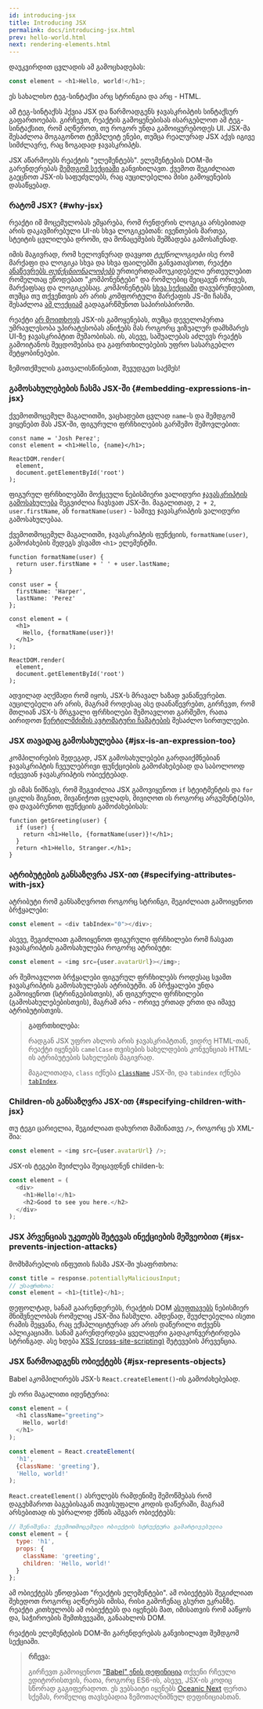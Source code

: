 ```yaml
---
id: introducing-jsx
title: Introducing JSX
permalink: docs/introducing-jsx.html
prev: hello-world.html
next: rendering-elements.html
---
```


დაუკვირდით ცვლადის ამ გამოცხადებას:

```js
const element = <h1>Hello, world!</h1>;
```

ეს სახალისო ტეგ-სინტაქსი არც სტრინგია და არც - HTML.

ამ ტეგ-სინტაქსს ჰქვია JSX და წარმოადგენს ჯავასკრიპტის სინტაქსურ გაფართოებას. გირჩევთ, რეაქტის გამოყენებისას ისარგებლოთ ამ ტეგ-სინტაქსით, რომ აღწეროთ, თუ როგორ უნდა გამოიყურებოდეს UI. JSX-მა შესაძლოა მოგაგონოთ ტემპლეიტ ენები, თუმცა რეალურად JSX აქვს იგივე სიმძლავრე, რაც ზოგადად ჯავასკრიპტს.

JSX აწარმოებს რეაქტის "ელემენტებს". ელემენტების DOM-ში გარენდერებას [შემდგომ სექციაში](/docs/rendering-elements.html) განვიხილავთ. ქვემოთ შეგიძლიათ გაეცნოთ JSX-ის საფუძვლებს, რაც აუცილებელია მისი გამოყენების დასაწყებად.

### რატომ JSX? {#why-jsx}

რეაქტი იმ მოცემულობას ემყარება, რომ რენდერის ლოგიკა არსებითად არის დაკავშირებული UI-ის სხვა ლოგიკებთან: ივენთების მართვა, სტეიტის ცვლილება დროში, და მონაცემების შემზადება გამოსაჩენად.

იმის მაგივრად, რომ ხელოვნურად დავყოთ *ტექნოლოგიები* ისე რომ მარქაფი და ლოგიკა სხვა და სხვა ფაილებში განვათავსოთ, რეაქტი [ანაწევრებს *ფუნქცნიონალობებს*](https://en.wikipedia.org/wiki/Separation_of_concerns) ურთიერთდამოუკიდებელი ერთეულებით რომელთაც ეწოდებათ "კომპონენტები" და რომლებიც შეიცავენ ორივეს, მარქაფსაც და ლოგიკებსაც. კომპონენტებს [სხვა სექციაში](/docs/components-and-props.html) დავუბრუნდებით, თუმცა თუ თქვენთვის არ არის კომფორტული მარქაფის JS-ში ჩასმა, შესაძლოა [ამ ლექციამ](https://www.youtube.com/watch?v=x7cQ3mrcKaY) გადაგარწმუნოთ საპირისპიროში.

რეაქტი [არ მოითხოვს](/docs/react-without-jsx.html) JSX-ის გამოყენებას, თუმცა დეველოპერთა უმრავლესობა უპირატესობას ანიჭებს მას როგორც ვიზუალურ დამხმარეს UI-ზე ჯავასკრიპტით მუშაობისას. ის, ასევე, საშუალებას აძლევს რეაქტს გამოიტანოს შეცდომებისა და გაფრთხილებების უფრო სასარგებლო შეტყობინებები.

ზემოთქმულის გათვალისწინებით, შევუდგეთ საქმეს!

### გამოსახულებების ჩასმა JSX-ში {#embedding-expressions-in-jsx}

ქვემოთმოცემულ მაგალითში, ვაცხადებთ ცვლად `name`-ს და შემდგომ ვიყენებთ მას JSX-ში, ფიგურული ფრჩხილების გარშემო შემოვლებით:

```js{1,2}
const name = 'Josh Perez';
const element = <h1>Hello, {name}</h1>;

ReactDOM.render(
  element,
  document.getElementById('root')
);
```

ფიგურულ ფრჩხილებში მოქცეული ნებისმიერი ვალიდური [ჯავასკრიპტის გამოსახულება](https://developer.mozilla.org/en-US/docs/Web/JavaScript/Guide/Expressions_and_Operators#Expressions) შეგვიძლია ჩავსვათ JSX-ში. მაგალითად, `2 + 2`, `user.firstName`, ან `formatName(user)` - სამივე ჯავასკრიპტის ვალიდური  გამოსახულებაა.

ქვემოთმოცემულ მაგალითში, ჯავასკრიპტის ფუნქციის, `formatName(user)`, გამოძახების შედეგს ვსვამთ `<h1>` ელემენტში.

```js{12}
function formatName(user) {
  return user.firstName + ' ' + user.lastName;
}

const user = {
  firstName: 'Harper',
  lastName: 'Perez'
};

const element = (
  <h1>
    Hello, {formatName(user)}!
  </h1>
);

ReactDOM.render(
  element,
  document.getElementById('root')
);
```

[](codepen://introducing-jsx)

ადვილად აღქმადი რომ იყოს, JSX-ს მრავალ ხაზად ვანაწევრებთ. აუცილებელი არ არის, მაგრამ როდესაც ასე დაანაწევრებთ, გირჩევთ, რომ მთლიან JSX-ს მრგვალი ფრჩხილები შემოავლოთ გარშემო, რათა აირიდოთ [წერტილმძიმის ავტომატური ჩამატების](https://stackoverflow.com/q/2846283) შესაძლო სირთულეები.

### JSX თავადაც გამოსახულებაა {#jsx-is-an-expression-too}

კომპილირების შედეგად, JSX გამოსახულებები გარდაიქმნებიან ჯავასკრიპტის ჩვეულებრივი ფუნქციების გამოძახებებად და საბოლოოდ იქცევიან ჯავასკრიპტის ობიექტებად.

ეს იმას ნიშნავს, რომ შეგვიძლია JSX გამოვიყენოთ `if` სტეიტმენტის და `for` ციკლის შიგნით, მივანიჭოთ ცვლადს, მივიღოთ ის როგორც არგუმენტ(ებ)ი, და დავაბრუნოთ ფუნქციის გამოძახებისას:

```js{3,5}
function getGreeting(user) {
  if (user) {
    return <h1>Hello, {formatName(user)}!</h1>;
  }
  return <h1>Hello, Stranger.</h1>;
}
```

### ატრიბუტების განსაზღვრა JSX-ით {#specifying-attributes-with-jsx}

ატრიბუტი რომ განსაზღვროთ როგორც სტრინგი, შეგიძლიათ გამოიყენოთ ბრჭყალები:

```js
const element = <div tabIndex="0"></div>;
```

ასევე, შეგიძლიათ გამოიყენოთ ფიგურული ფრჩხილები რომ ჩასვათ ჯავასკრიპტის გამოსახულება როგორც ატრიბუტი:

```js
const element = <img src={user.avatarUrl}></img>;
```

არ შემოავლოთ ბრჭყალები ფიგურულ ფრჩხილებს როდესაც სვამთ ჯავასკრიპტის გამოსახულებას ატრიბუტში. ან ბრჭყალები უნდა გამოიყენოთ (სტრინგებისთვის), ან ფიგურული ფრჩხილები (გამოსახულებებისთვის), მაგრამ არა - ორივე ერთად ერთი და იმავე ატრიბუტისთვის.

>**გაფრთხილება:**
>
> რადგან JSX უფრო ახლოს არის ჯავასკრიპტთან, ვიდრე HTML-თან, რეაქტი იყენებს `camelCase` თვისების სახელდების კონვენციას HTML-ის ატრიბუტების სახელების მაგივრად.
>
>მაგალითადა, `class` იქნება [`className`](https://developer.mozilla.org/en-US/docs/Web/API/Element/className) JSX-ში, და `tabindex` იქნება [`tabIndex`](https://developer.mozilla.org/en-US/docs/Web/API/HTMLElement/tabIndex).

### Children-ის განსაზღვრა JSX-ით {#specifying-children-with-jsx}

თუ ტეგი ცარიელია, შეგიძლიათ დახუროთ მაშინათვე `/>`, როგორც ეს XML-შია:

```js
const element = <img src={user.avatarUrl} />;
```

JSX-ის ტეგები შეიძლება შეიცავდნენ childen-ს:

```js
const element = (
  <div>
    <h1>Hello!</h1>
    <h2>Good to see you here.</h2>
  </div>
);
```

### JSX პრვენციას უკეთებს შეტევას ინექციების მეშვეობით {#jsx-prevents-injection-attacks}

მომხმარებლის ინფუთის ჩასმა JSX-ში უსაფრთხოა:

```js
const title = response.potentiallyMaliciousInput;
// უსაფრთხოა:
const element = <h1>{title}</h1>;
```

დეფოლტად, სანამ გაარენდერებს, რეაქტის DOM [ასუფთავებს](https://stackoverflow.com/questions/7381974/which-characters-need-to-be-escaped-on-html) ნებისმიერ მნიშვნელობას რომელიც JSX-შია ჩასმული. ამდენად, შეუძლებელია ისეთი რამის შეყვანა, რაც ექსპლიციტურად არ არის დაწერილი თქვენს აპლიკაციაში. სანამ გარენდერდება ყველაფერი გადაკონვერტირდება სტრინგად. ასე ხდება [XSS (cross-site-scripting)](https://en.wikipedia.org/wiki/Cross-site_scripting) შეტევების პრევენცია.

### JSX წარმოადგენს ობიექტებს {#jsx-represents-objects}

Babel აკომპილირებს JSX-ს `React.createElement()`-ის გამოძახებებად.

ეს ორი მაგალითი იდენტურია:

```js
const element = (
  <h1 className="greeting">
    Hello, world!
  </h1>
);
```

```js
const element = React.createElement(
  'h1',
  {className: 'greeting'},
  'Hello, world!'
);
```

`React.createElement()` ასრულებს რამდენიმე შემოწმებას რომ დაგეხმაროთ ბაგებისაგან თავისუფალი კოდის დაწერაში, მაგრამ არსებითად ის უბრალოდ ქმნის ამგვარ ობიექტებს:

```js
// შენიშვნა: ქვემოთმოცემული ობიექტის სტრუქტურა გამარტივებულია
const element = {
  type: 'h1',
  props: {
    className: 'greeting',
    children: 'Hello, world!'
  }
};
```

ამ ობიექტებს ეწოდებათ "რეაქტის ელემენტები". ამ ობიექტებს შეგიძლიათ შეხედოთ როგორც აღწერებს იმისა, რისი გამოჩენაც გსურთ ეკრანზე. რეაქტი კითხულობს ამ ობიექტებს და იყენებს მათ, იმისათვის რომ ააწყოს და, საჭიროების შემთხვევაში, განაახლოს DOM.

რეაქტის ელემენტების DOM-ში გარენდერებას განვიხილავთ შემდგომ სექციაში.

>**რჩევა:**
>
>გირჩევთ გამოიყენოთ ["Babel" ენის დეფინიცია](https://babeljs.io/docs/editors) თქვენი რჩეული ედიტორისთვის, რათა, როგორც ES6-ის, ასევე, JSX-ის კოდიც სწორად გაგიფერადოთ. ეს ვებსაიტი იყენებს [Oceanic Next](https://labs.voronianski.com/oceanic-next-color-scheme/) ფერთა სქემას, რომელიც თავსებადია ზემოთაღნიშნულ დეფინიციასთან.
